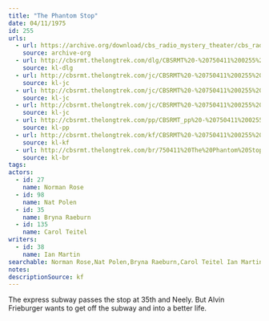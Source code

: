 ```yaml
---
title: "The Phantom Stop"
date: 04/11/1975
id: 255
urls: 
  - url: https://archive.org/download/cbs_radio_mystery_theater/cbs_radio_mystery_theater-0251-0300.zip/cbs_radio_mystery_theater-0251-0300%2Fcbsrmt_0255_the_phantom_stop.mp3
    source: archive-org
  - url: http://cbsrmt.thelongtrek.com/dlg/CBSRMT%20-%20750411%200255%20The%20Phantom%20Stop.mp3
    source: kl-dlg
  - url: http://cbsrmt.thelongtrek.com/jc/CBSRMT%20-%20750411%200255%20Phantom%20Stop%20vbr%20kb_jc.mp3
    source: kl-jc
  - url: http://cbsrmt.thelongtrek.com/jc/CBSRMT%20-%20750411%200255%20Phantom%20Stop%20vbr%20oz_jc.mp3
    source: kl-jc
  - url: http://cbsrmt.thelongtrek.com/jc/CBSRMT%20-%20750411%200255%20Phantom%20Stopvbr%20bm2_jc.mp3
    source: kl-jc
  - url: http://cbsrmt.thelongtrek.com/pp/CBSRMT_pp%20-%20750411%200255%20The%20Phantom%20Stop.mp3
    source: kl-pp
  - url: http://cbsrmt.thelongtrek.com/kf/CBSRMT%20-%20750411%200255%20The%20Phantom%20Stop_kf.mp3
    source: kl-kf
  - url: http://cbsrmt.thelongtrek.com/br/750411%20The%20Phantom%20Stop%20-%20WOR.mp3
    source: kl-br
tags: 
actors:  
  - id: 27
    name: Norman Rose  
  - id: 98
    name: Nat Polen  
  - id: 35
    name: Bryna Raeburn  
  - id: 135
    name: Carol Teitel
writers:  
  - id: 38
    name: Ian Martin
searchable: Norman Rose,Nat Polen,Bryna Raeburn,Carol Teitel Ian Martin
notes: 
descriptionSource: kf
---
```

The express subway passes the stop at 35th and Neely. But Alvin Frieburger wants to get off the subway and into a better life.